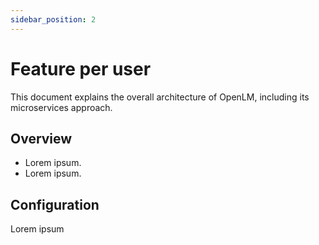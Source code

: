 ```yaml
---
sidebar_position: 2
---
```


# Feature per user

This document explains the overall architecture of OpenLM, including its microservices approach.

## Overview

- Lorem ipsum.
- Lorem ipsum.

## Configuration

Lorem ipsum